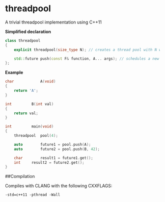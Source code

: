 threadpool
==========

A trivial threadpool implementation using C++11

**Simplified declaration**
```c++
class threadpool
{
	explicit threadpool(size_type N); // creates a thread pool with N waiting threads

	std::future	push(const F& function, A... args); // schedules a new task
};
```

**Example**
```c++
char			A(void)
{
	return 'A';
}

int			B(int val)
{
	return val;
}

int			main(void)
{
	threadpool	pool(4);

	auto		future1 = pool.push(A);
	auto		future2 = pool.push(B, 42);

	char		result1 = future1.get();
	int		result2 = future2.get();
}
```

##Compilation

Compiles with CLANG with the following CXXFLAGS:

```shell
-std=c++11 -pthread -Wall
```
